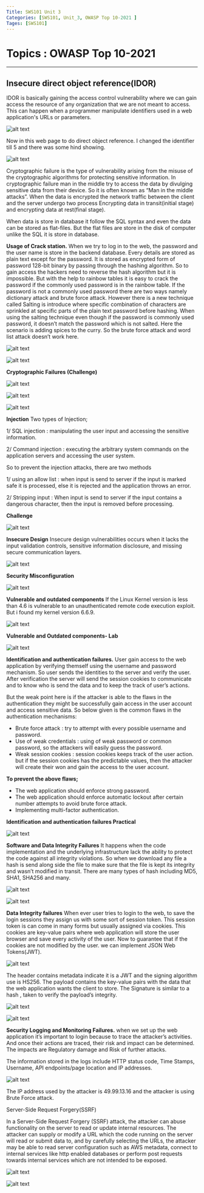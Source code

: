 ```yaml
---
Title: SWS101 Unit 3
Categories: [SWS101, Unit_3, OWASP Top 10-2021 ]
Tages: [SWS101]
---
```


# Topics : OWASP Top 10-2021
---
## Insecure direct object reference(IDOR)
IDOR is basically gaining the access control vulnerability where we can gain access the resource of any organization that we are not meant to access. This can happen when a programmer manipulate identifiers used in a web application's URLs or parameters.

![alt text](../assets/idor.png)

Now in this web page to do direct object reference. I changed the identifier  till 5 and there was some hind showing.

![alt text](../assets/idorchallenge.png)

Cryptographic failure is the type of vulnerability arising from the misuse of the cryptographic algorithms for protecting sensitive information. In cryptographic failure man in the middle try to access the data by divulging sensitive data from their device. So it is often known as “Man in the middle attacks”.  When the data is encrypted the network traffic between the client and the server undergo two process Encrypting data in transit(initial stage) and encrypting data at rest(final stage).

When data is store in database it follow the SQL syntax and even the data can be stored as flat-files. But the flat files are store in the disk of computer unlike the SQL it is store in database.

**Usage of Crack station.**
When we try to log in to the web, the password and the user name is store in the backend  database. Every details are stored as plain text except for the password. It is stored as encrypted form of password 128-bit binary by passing through the hashing algorithm. So to gain access the hackers need to reverse the hash algorithm but it is impossible. But with the help to rainbow tables it is easy to crack the password if the commonly used password is in the rainbow table. If the password is not a commonly used password there are two ways namely dictionary attack and brute force attack. However there is a new technique called Salting is introduce where specific combination of characters are sprinkled at specific parts of the plain text password before hashing. When using the salting technique even though if the password is commonly used password, it doesn’t match the password which is not salted. Here the scenario is adding spices to the curry. So the brute force attack and word list attack doesn’t work here.

![alt text](../assets/hash.png)

![alt text](../assets/crackstation.png)

**Cryptographic Failures (Challenge)**

![alt text](../assets/cfc1.png)

![alt text](../assets/cfc2.png)

![alt text](../assets/cfc3.png)

**Injection**
Two types of Injection;

1/ SQL injection : manipulating the user input and accessing the sensitive information.

2/ Command injection : executing the arbitrary system commands on the application servers and accessing the user system.

So to prevent the injection attacks, there are two methods

1/ using an allow list : when input is send to server if the input is marked safe it is processed, else it is rejected and the application throws an error.

2/ Stripping input : When input is send to server  if the input contains a dangerous character, then the input is removed before processing.

**Challenge**

![alt text](../assets/injection.png)

**Insecure Design**
Insecure design vulnerabilities occurs when it lacks the input validation controls, sensitive information disclosure, and missing secure communication layers.

![alt text](../assets/insecure.png)

**Security Misconfiguration**

![alt text](../assets/misconfiguration.png)

**Vulnerable and outdated components**
If the Linux Kernel version is less than 4.6 is vulnerable to an unauthenticated remote  code execution exploit. But i found my kernel version 6.6.9.

![alt text](../assets/outdated.png)

**Vulnerable and Outdated components- Lab**

![alt text](../assets/outdated2.png)

**Identification and authentication failures.**
User gain access to the web application by verifying themself using the username and password mechanism. So user sends the identities to the server and verify the user.  After verification the server will send the session cookies to communicate and to know who is send the data and to keep the track of user’s actions.

But the weak point here is if the attacker is able to the flaws in the authentication they might be successfully gain access in the user account and access sensitive data. So below given is the common flaws in the authentication mechanisms:

- Brute force attack : try to attempt with every possible username and password.
- Use of weak credentials : using of weak password or common password, so the attackers will easily guess the password.
- Weak session cookies : session cookies keeps track of the user action. but if the session cookies has the predictable values, then the attacker will create their won and gain the access to the user account.

**To prevent the above flaws;**
- The web application should enforce strong password.
- The web application should enforce automatic lockout after certain number attempts to avoid brute force attack.
- Implementing multi-factor authentication.

**Identification and authentication failures Practical**

![alt text](../assets/identification.png)

**Software and Data Integrity Failures**
It happens when the code implementation and the underlying infrastructure lack the ability to protect the code against all integrity violations. So when we download any file a hash is send along side the file to make sure that the file is kept its integrity and wasn’t modified in transit. There are many types of hash including MD5, SHA1, SHA256 and many. 

![alt text](../assets/hash-function-example.webp)

![alt text](../assets/data.png)

**Data Integrity failures**
When ever user tries to login to the web, to save the login sessions they assign us with some sort of session token. This session token is can come in many forms but usually assigned via cookies. This cookies are key-value pairs where web application will store the user browser and save every activity of the user. Now to guarantee that if the cookies are not modified by the user. we can implement JSON Web Tokens(JWT). 

![alt text](../assets/data2.png)

The header contains metadata indicate it is a JWT and the signing algorithm use is HS256. The payload contains the key-value pairs with the data that the web application wants the client to store. The Signature is similar to a hash , taken to verify the payload’s integrity. 

![alt text](../assets/data3.png)

![alt text](../assets/data4.png)

**Security Logging and Monitoring Failures.**
when we set up the web application it’s important to login because to trace the attacker’s activities. And once their actions are traced, their risk and impact can be determined. The impacts are Regulatory damage and Risk of further attacks. 

The information stored in the logs include HTTP status code, Time Stamps, Username, API endpoints/page location and IP addresses.

![alt text](../assets/logging.png)

The IP address used by the attacker is 49.99.13.16 and the attacker is using Brute Force attack.

Server-Side Request Forgery(SSRF)

In a Server-Side Request Forgery (SSRF) attack, the attacker can abuse functionality on the server to read or update internal resources. The attacker can supply or modify a URL which the code running on the server will read or submit data to, and by carefully selecting the URLs, the attacker may be able to read server configuration such as AWS metadata, connect to internal services like http enabled databases or perform post requests towards internal services which are not intended to be exposed.

![alt text](../assets/logging2.png)

![alt text](../assets/logging3.png)